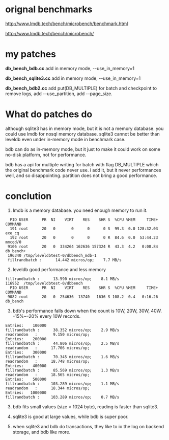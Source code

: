 # orignal benchmarks

http://www.lmdb.tech/bench/microbench/benchmark.html

http://www.lmdb.tech/bench/microbench/

# my patches
**db_bench_bdb.cc** add in memory mode, --use_in_memory=1

**db_bench_sqlite3.cc** add in memory mode, --use_in_memory=1

**db_bench_bdb2.cc** add put(DB_MULTIPLE) for batch and checkpoint to remove logs, add --use_partition, add --page_size.

# What do patches do
although sqlite3 has in memory mode, but it is not a memory database. you could use lmdb for nosql memory database. sqlite3 cannot be better than leveldb even under in-memory mode in benchmark case.

bdb can do as in-memory mode, but it just to make it could work on some no-disk platform, not for performance.

bdb has a api for multiple writing for batch with flag DB_MULTIPLE which the original benchmark code never use. i add it, but it never performances well, and so disappointing. partition does not bring a good performance.

# conclution
1. lmdb is a memory database. you need enough memory to run it.
```
  PID USER      PR  NI    VIRT    RES    SHR S  %CPU %MEM     TIME+ COMMAND   
  191 root      20   0       0      0      0 S  99.3  0.0 128:32.03 exe_cq    
  192 root      20   0       0      0      0 R  84.6  0.0  53:44.23 mmcqd/0   
 9106 root      20   0  334264 162636 157324 R  43.3  4.2   0:08.84 db_bench+ 
 196340	/tmp/leveldbtest-0/dbbench_mdb-1
 fillrandbatch :      14.442 micros/op;    7.7 MB/s    
```
2. leveldb good performance and less memory
```
fillrandbatch :      13.590 micros/op;    8.1 MB/s    
116952	/tmp/leveldbtest-0/dbbench
  PID USER      PR  NI    VIRT    RES    SHR S  %CPU %MEM     TIME+ COMMAND   
 9082 root      20   0  254636  13740   1636 S 108.2  0.4   0:16.26 db_bench 
```
3. bdb's performance falls down when the count is 10W, 20W, 30W, 40W. -15%~-20% every 10W records.
```
Entries:    100000
fillrandbatch :      38.352 micros/op;    2.9 MB/s   
readrandom   :       9.150 micros/op;   
Entries:    200000
fillrandbatch :      44.806 micros/op;    2.5 MB/s   
readrandom   :      17.706 micros/op;   
Entries:    300000
fillrandbatch :      70.345 micros/op;    1.6 MB/s   
readrandom   :      18.748 micros/op;     
Entries:    400000
fillrandbatch :      85.569 micros/op;    1.3 MB/s   
readrandom   :      18.565 micros/op;                
Entries:    500000
fillrandbatch :     103.289 micros/op;    1.1 MB/s   
readrandom   :      18.344 micros/op;                
Entries:   1000000
fillrandbatch :     103.289 micros/op;    0.7 MB/s  
```
3. bdb fits small values (size < 1024 byte), reading is faster than sqlite3.

4. sqlite3 is good at large values, while bdb is super poor.

5. when sqlite3 and bdb do transactions, they like to io the log on backend storage, and bdb like more. 
